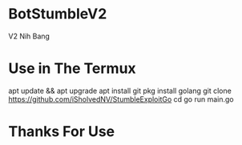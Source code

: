 # BotStumbleV2
V2 Nih Bang
# Use in The Termux
apt update && apt upgrade
apt install git
pkg install golang
git clone https://github.com/iSholvedNV/StumbleExploitGo
cd 
go run main.go
# Thanks For Use


